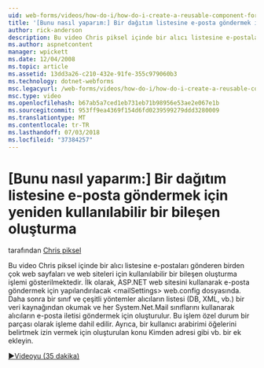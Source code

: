 ```yaml
---
uid: web-forms/videos/how-do-i/how-do-i-create-a-reusable-component-for-sending-email-to-a-distribution-list
title: '[Bunu nasıl yaparım:] Bir dağıtım listesine e-posta göndermek için yeniden kullanılabilir bir bileşen oluşturun | Microsoft Docs'
author: rick-anderson
description: Bu video Chris piksel içinde bir alıcı listesine e-postaları gönderen birden çok web sayfaları ve web siteleri için kullanılabilir bir bileşen oluşturma işlemi gösterilmektedir. Firs...
ms.author: aspnetcontent
manager: wpickett
ms.date: 12/04/2008
ms.topic: article
ms.assetid: 13dd3a26-c210-432e-91fe-355c979060b3
ms.technology: dotnet-webforms
msc.legacyurl: /web-forms/videos/how-do-i/how-do-i-create-a-reusable-component-for-sending-email-to-a-distribution-list
msc.type: video
ms.openlocfilehash: b67ab5a7ced1eb731eb71b98956e53ae2e067e1b
ms.sourcegitcommit: 953ff9ea4369f154d6fd0239599279ddd3280009
ms.translationtype: MT
ms.contentlocale: tr-TR
ms.lasthandoff: 07/03/2018
ms.locfileid: "37384257"
---
```

<a name="how-do-i-create-a-reusable-component-for-sending-email-to-a-distribution-list"></a>[Bunu nasıl yaparım:] Bir dağıtım listesine e-posta göndermek için yeniden kullanılabilir bir bileşen oluşturma
====================
tarafından [Chris piksel](https://twitter.com/chrispels)

Bu video Chris piksel içinde bir alıcı listesine e-postaları gönderen birden çok web sayfaları ve web siteleri için kullanılabilir bir bileşen oluşturma işlemi gösterilmektedir. İlk olarak, ASP.NET web sitesini kullanarak e-posta göndermek için yapılandırılacak &lt;mailSettings&gt; web.config dosyasında. Daha sonra bir sınıf ve çeşitli yöntemler alıcıların listesi (DB, XML, vb.) bir veri kaynağından okumak ve her System.Net.Mail sınıflarını kullanarak alıcıların e-posta iletisi göndermek için oluşturulur. Bu işlem özel durum bir parçası olarak işleme dahil edilir. Ayrıca, bir kullanıcı arabirimi öğelerini belirtmek izin vermek için oluşturulan konu Kimden adresi gibi vb. bir ek ekleyin.

[&#9654;Videoyu (35 dakika)](https://channel9.msdn.com/Blogs/ASP-NET-Site-Videos/how-do-i-create-a-reusable-component-for-sending-email-to-a-distribution-list)
